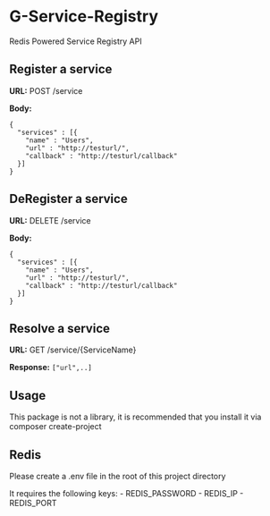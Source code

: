 # G-Service-Registry

Redis Powered Service Registry API

## Register a service

**URL:**
    POST /service


**Body:**
```
{
  "services" : [{
    "name" : "Users",
    "url" : "http://testurl/",
    "callback" : "http://testurl/callback"
  }]
}
```

## DeRegister a service

**URL:**
    DELETE /service


**Body:**
```
{
  "services" : [{
    "name" : "Users",
    "url" : "http://testurl/",
    "callback" : "http://testurl/callback"
  }]
}
```

## Resolve a service
**URL:**
    GET /service/{ServiceName}
    
**Response:**
    `["url",..]`
    
    
## Usage

This package is not a library, it is recommended that you install it via composer create-project


## Redis

Please create a .env file in the root of this project directory

It requires the following keys:
    - REDIS_PASSWORD
    - REDIS_IP
    - REDIS_PORT